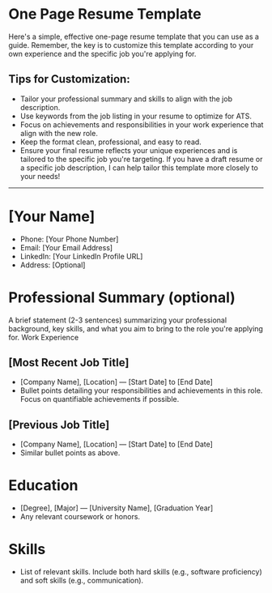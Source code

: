 # One Page Resume Template
Here's a simple, effective one-page resume template that you can use as a guide. Remember, the key is to customize this template according to your own experience and the specific job you're applying for.

## Tips for Customization:
* Tailor your professional summary and skills to align with the job description.
* Use keywords from the job listing in your resume to optimize for ATS.
* Focus on achievements and responsibilities in your work experience that align with the new role.
* Keep the format clean, professional, and easy to read.
* Ensure your final resume reflects your unique experiences and is tailored to the specific job you're targeting. If you have a draft resume or a specific job description, I can help tailor this template more closely to your needs!
<hr>

# [Your Name]
*	Phone: [Your Phone Number]
*	Email: [Your Email Address]
*	LinkedIn: [Your LinkedIn Profile URL]
*	Address: [Optional]

# Professional Summary (optional)
A brief statement (2-3 sentences) summarizing your professional background, key skills, and what you aim to bring to the role you're applying for.
Work Experience

## [Most Recent Job Title]
*	[Company Name], [Location] — [Start Date] to [End Date]
*	Bullet points detailing your responsibilities and achievements in this role. Focus on quantifiable achievements if possible.

## [Previous Job Title]
*	[Company Name], [Location] — [Start Date] to [End Date]
*	Similar bullet points as above.

# Education
*	[Degree], [Major] — [University Name], [Graduation Year]
*	Any relevant coursework or honors.

# Skills
* List of relevant skills. Include both hard skills (e.g., software proficiency) and soft skills (e.g., communication).



